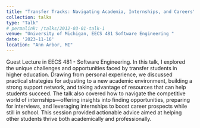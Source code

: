 ```yaml
---
title: "Transfer Tracks: Navigating Academia, Internships, and Careers"
collection: talks
type: "Talk"
# permalink: /talks/2012-03-01-talk-1
venue: "University of Michigan, EECS 481 Software Engineering "
date: '2023-11-16'
location: "Ann Arbor, MI"
---
```


Guest Lecture in EECS 481 - Software Engineering. In this talk, I explored the unique challenges and opportunities faced by transfer students in higher education. Drawing from personal experience, we discussed practical strategies for adjusting to a new academic environment, building a strong support network, and taking advantage of resources that can help students succeed. The talk also covered how to navigate the competitive world of internships—offering insights into finding opportunities, preparing for interviews, and leveraging internships to boost career prospects while still in school. This session provided actionable advice aimed at helping other students thrive both academically and professionally.